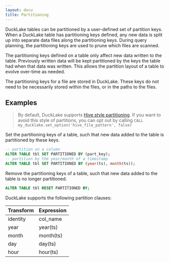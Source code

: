 ```yaml
---
layout: docu
title: Partitioning
---
```


DuckLake tables can be partitioned by a user-defined set of partition keys.
When a DuckLake table has partitioning keys defined, any new data is split up into separate data files along the partitioning keys.
During query planning, the partitioning keys are used to prune which files are scanned.

The partitioning keys defined on a table only affect new data written to the table.
Previously written data will be kept partitioned by the keys the table had when that data was written.
This allows the partition layout of a table to evolve over-time as needed.

The partitioning keys for a file are stored in DuckLake.
These keys do not need to be necessarily stored within the files, or in the paths to the files.

## Examples

> By default, DuckLake supports [Hive style partitioning](https://duckdb.org/docs/stable/data/partitioning/hive_partitioning.html). If you want to avoid this style of partitions, you can opt out by calling `CALL my_ducklake.set_option('hive_file_pattern', false)`

Set the partitioning keys of a table, such that new data added to the table is partitioned by these keys.

```sql
-- partition on a column
ALTER TABLE tbl SET PARTITIONED BY (part_key);
-- partition by the year/month of a timestamp
ALTER TABLE tbl SET PARTITIONED BY (year(ts), month(ts));
```

Remove the partitioning keys of a table, such that new data added to the table is no longer partitioned.

```sql
ALTER TABLE tbl RESET PARTITIONED BY;
```

DuckLake supports the following partition clauses:

<div class="monospace_table"></div>

| Transform | Expression |
|-----------|------------|
| identity  | col_name   |
| year      | year(ts)   |
| month     | month(ts)  |
| day       | day(ts)    |
| hour      | hour(ts)   |
